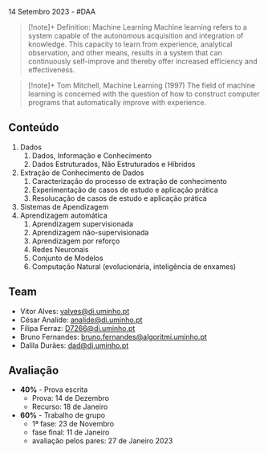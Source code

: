 14 Setembro 2023 - #DAA 

>[!note]+ Definition: Machine Learning
>Machine learning refers to a system capable of the autonomous acquisition and integration of knowledge. This capacity to learn from experience, analytical observation, and other means, results in a system that can continuously self-improve and thereby offer increased efficiency and effectiveness.

>[!note]+ Tom Mitchell, Machine Learning (1997)
>The field of machine learning is concerned with the question of how to construct computer programs that automatically improve with experience.

## Conteúdo
1. Dados
	1. Dados, Informação e Conhecimento
	2. Dados Estruturados, Não Estruturados e Híbridos
2. Extração de Conhecimento de Dados
	1. Caracterização do processo de extração de conhecimento
	2. Experimentação de casos de estudo e aplicação prática
	3. Resolucação de casos de estudo e aplicação prática
3. Sistemas de Apendizagem
4. Aprendizagem automática
	1. Aprendizagem supervisionada
	2. Aprendizagem não-supervisionada
	3. Aprendizagem por reforço
	4. Redes Neuronais
	5. Conjunto de Modelos
	6. Computação Natural (evolucionária, inteligência de enxames)


## Team
- Vitor Alves: valves@di.uminho.pt
- César Analide: analide@di.uminho.pt
- Filipa Ferraz: D7266@di.uminho.pt
- Bruno Fernandes: bruno.fernandes@algoritmi.uminho.pt
- Dalila Durães: dad@di.uminho.pt

## Avaliação
- **40%** - Prova escrita
	- Prova: 14 de Dezembro
	- Recurso: 18 de Janeiro
- **60%** - Trabalho de grupo
	- 1ª fase: 23 de Novembro
	- fase final: 11 de Janeiro
	- avaliação pelos pares: 27 de Janeiro 2023

